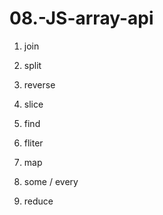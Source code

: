 # 08.-JS-array-api

01. join

02. split

03. reverse

04. slice

05. find

06. fliter

07. map

08. some / every

09. reduce
